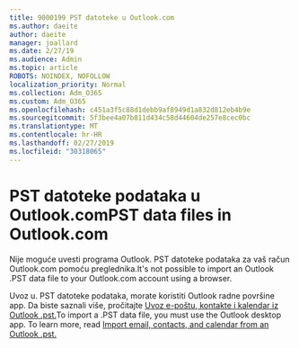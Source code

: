 ```yaml
---
title: 9000199 PST datoteke u Outlook.com
ms.author: daeite
author: daeite
manager: joallard
ms.date: 2/27/19
ms.audience: Admin
ms.topic: article
ROBOTS: NOINDEX, NOFOLLOW
localization_priority: Normal
ms.collection: Adm_O365
ms.custom: Adm_O365
ms.openlocfilehash: c451a3f5c88d1debb9af8949d1a832d812eb4b9e
ms.sourcegitcommit: 5f3bee4a07b811d434c58d44604de257e8cec0bc
ms.translationtype: MT
ms.contentlocale: hr-HR
ms.lasthandoff: 02/27/2019
ms.locfileid: "30318065"
---
```

# <a name="pst-data-files-in-outlookcom"></a><span data-ttu-id="00020-102">PST datoteke podataka u Outlook.com</span><span class="sxs-lookup"><span data-stu-id="00020-102">PST data files in Outlook.com</span></span>

<span data-ttu-id="00020-103">Nije moguće uvesti programa Outlook. PST datoteke podataka za vaš račun Outlook.com pomoću preglednika.</span><span class="sxs-lookup"><span data-stu-id="00020-103">It's not possible to import an Outlook .PST data file to your Outlook.com account using a browser.</span></span>

<span data-ttu-id="00020-p101">Uvoz u. PST datoteke podataka, morate koristiti Outlook radne površine app. Da biste saznali više, pročitajte [Uvoz e-poštu, kontakte i kalendar iz Outlook .pst.](https://support.office.com/article/431a8e9a-f99f-4d5f-ae48-ded54b3440ac)</span><span class="sxs-lookup"><span data-stu-id="00020-p101">To import a .PST data file, you must use the Outlook desktop app. To learn more, read [Import email, contacts, and calendar from an Outlook .pst.](https://support.office.com/article/431a8e9a-f99f-4d5f-ae48-ded54b3440ac)</span></span>